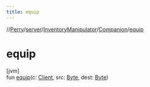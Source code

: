 ```yaml
---
title: equip
---
```

//[Perry](../../../../index.html)/[server](../../index.html)/[InventoryManipulator](../index.html)/[Companion](index.html)/[equip](equip.html)



# equip



[jvm]\
fun [equip](equip.html)(c: [Client](../../../client/-client/index.html), src: [Byte](https://kotlinlang.org/api/latest/jvm/stdlib/kotlin/-byte/index.html), dest: [Byte](https://kotlinlang.org/api/latest/jvm/stdlib/kotlin/-byte/index.html))




